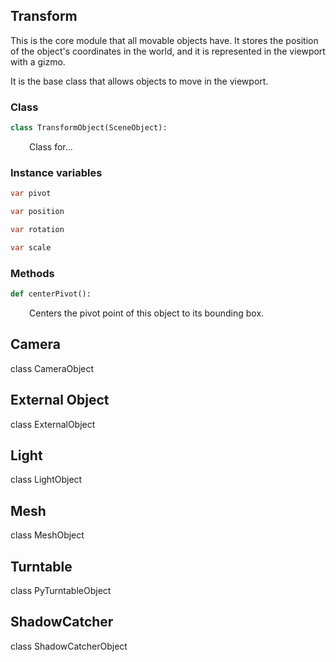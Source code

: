 
## Transform

This is the core module that all movable objects have. 
It stores the position of the object's coordinates in the world, and it is represented in the viewport with a gizmo.

It is the base class that allows objects to move in the viewport.

### Class

```python
class TransformObject(SceneObject):
```
<p style="text-indent: 30px;">Class for...</p>


### Instance variables


```c#
var pivot 
```
```c#
var position 
```
```c#
var rotation 
```
```c#
var scale 
```

### Methods

```python
def centerPivot():
```

<p style="text-indent: 30px;">Centers the pivot point of this object to its bounding box.</p>


## Camera
class CameraObject

## External Object
class ExternalObject

## Light
class LightObject

## Mesh
class MeshObject

## Turntable
class PyTurntableObject

## ShadowCatcher
class ShadowCatcherObject
